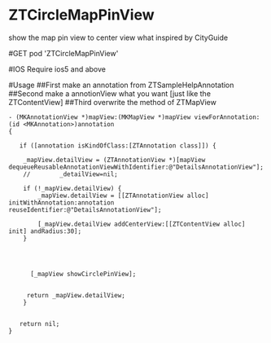 ZTCircleMapPinView
==================

show the map pin view to center view what inspired by CityGuide

#GET
  	pod 'ZTCircleMapPinView'

#IOS Require
  ios5 and above

#Usage
##First
make an annotation from ZTSampleHelpAnnotation
##Second
make a annotionView what you want [just like the ZTContentView]
##Third
overwrite the method of ZTMapView 

    - (MKAnnotationView *)mapView:(MKMapView *)mapView viewForAnnotation:(id <MKAnnotation>)annotation
    {
    
       if ([annotation isKindOfClass:[ZTAnnotation class]]) {
        
        _mapView.detailView = (ZTAnnotationView *)[mapView dequeueReusableAnnotationViewWithIdentifier:@"DetailsAnnotationView"];
        //        _detailView=nil;
        
        if (!_mapView.detailView) {
            _mapView.detailView = [[ZTAnnotationView alloc] initWithAnnotation:annotation reuseIdentifier:@"DetailsAnnotationView"];
            
            [_mapView.detailView addCenterView:[[ZTContentView alloc] init] andRadius:30];
        }
        
        
        
        
          [_mapView showCirclePinView];
        
        
         return _mapView.detailView;
	    }
    

       return nil;
    }

    
